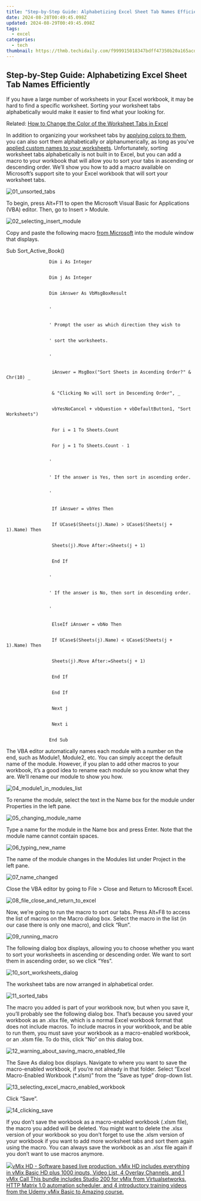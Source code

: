 ```yaml
---
title: "Step-by-Step Guide: Alphabetizing Excel Sheet Tab Names Efficiently"
date: 2024-08-28T00:49:45.098Z
updated: 2024-08-29T00:49:45.098Z
tags:
  - excel
categories:
  - tech
thumbnail: https://thmb.techidaily.com/f999915018347bdff47350b20a165acd94706d7edbf7c9a39198b21a53e266f6.jpg
---
```


## Step-by-Step Guide: Alphabetizing Excel Sheet Tab Names Efficiently

If you have a large number of worksheets in your Excel workbook, it may be hard to find a specific worksheet. Sorting your worksheet tabs alphabetically would make it easier to find what your looking for.

Related: [How to Change the Color of the Worksheet Tabs in Excel](https://hardware-help.techidaily.com/get-the-latest-hp-scanjet-software-for-windows-operating-systems-quick-guide-and-downloads/) 

 In addition to organizing your worksheet tabs by [applying colors to them](https://eaxpv-info.techidaily.com/updated-harness-your-view-count-cross-platform-studio-methods-for-2024/), you can also sort them alphabetically or alphanumerically, as long as you've [applied custom names to your worksheets](https://sim-unlock.techidaily.com/network-locked-sim-card-inserted-on-your-xiaomi-14-ultra-phone-unlock-it-now-by-drfone-android/). Unfortunately, sorting worksheet tabs alphabetically is not built in to Excel, but you can add a macro to your workbook that will allow you to sort your tabs in ascending or descending order. We’ll show you how to add a macro available on Microsoft’s support site to your Excel workbook that will sort your worksheet tabs.

![01_unsorted_tabs](https://static1.howtogeekimages.com/wordpress/wp-content/uploads/2016/11/01_unsorted_tabs.png) 

 To begin, press Alt+F11 to open the Microsoft Visual Basic for Applications (VBA) editor. Then, go to Insert > Module.

![02_selecting_insert_module](https://static1.howtogeekimages.com/wordpress/wp-content/uploads/2016/11/02_selecting_insert_module.png) 

 Copy and paste the following macro [from Microsoft](https://support.microsoft.com/en-us/kb/812386) into the module window that displays.

Sub Sort_Active_Book()

    
                    Dim i As Integer

    
                    Dim j As Integer

    
                    Dim iAnswer As VbMsgBoxResult

    
                    '

    
                    ' Prompt the user as which direction they wish to

    
                    ' sort the worksheets.

    
                    '

    
                     iAnswer = MsgBox("Sort Sheets in Ascending Order?" & Chr(10) _

    
                     & "Clicking No will sort in Descending Order", _

    
                     vbYesNoCancel + vbQuestion + vbDefaultButton1, "Sort Worksheets")

    
                     For i = 1 To Sheets.Count

    
                     For j = 1 To Sheets.Count - 1

    
                    '

    
                    ' If the answer is Yes, then sort in ascending order.

    
                    '

    
                     If iAnswer = vbYes Then

    
                     If UCase$(Sheets(j).Name) > UCase$(Sheets(j + 1).Name) Then

    
                     Sheets(j).Move After:=Sheets(j + 1)

    
                     End If

    
                    '

    
                    ' If the answer is No, then sort in descending order.

    
                    '

    
                     ElseIf iAnswer = vbNo Then

    
                     If UCase$(Sheets(j).Name) < UCase$(Sheets(j + 1).Name) Then

    
                     Sheets(j).Move After:=Sheets(j + 1)

    
                     End If

    
                     End If

    
                     Next j

    
                     Next i

    
                    End Sub

 The VBA editor automatically names each module with a number on the end, such as Module1, Module2, etc. You can simply accept the default name of the module. However, if you plan to add other macros to your workbook, it’s a good idea to rename each module so you know what they are. We’ll rename our module to show you how.

![04_module1_in_modules_list](https://static1.howtogeekimages.com/wordpress/wp-content/uploads/2016/11/04_module1_in_modules_list.png) 

 To rename the module, select the text in the Name box for the module under Properties in the left pane.

![05_changing_module_name](https://static1.howtogeekimages.com/wordpress/wp-content/uploads/2016/11/05_changing_module_name.png) 

 Type a name for the module in the Name box and press Enter. Note that the module name cannot contain spaces.

![06_typing_new_name](https://static1.howtogeekimages.com/wordpress/wp-content/uploads/2016/11/06_typing_new_name.png) 

 The name of the module changes in the Modules list under Project in the left pane.

![07_name_changed](https://static1.howtogeekimages.com/wordpress/wp-content/uploads/2016/11/07_name_changed.png) 

 Close the VBA editor by going to File > Close and Return to Microsoft Excel.

![08_file_close_and_return_to_excel](https://static1.howtogeekimages.com/wordpress/wp-content/uploads/2016/11/08_file_close_and_return_to_excel.png) 

 Now, we’re going to run the macro to sort our tabs. Press Alt+F8 to access the list of macros on the Macro dialog box. Select the macro in the list (in our case there is only one macro), and click “Run”.

![09_running_macro](https://static1.howtogeekimages.com/wordpress/wp-content/uploads/2016/11/09_running_macro.png) 

 The following dialog box displays, allowing you to choose whether you want to sort your worksheets in ascending or descending order. We want to sort them in ascending order, so we click “Yes”.

![10_sort_worksheets_dialog](https://static1.howtogeekimages.com/wordpress/wp-content/uploads/2016/11/10_sort_worksheets_dialog.png) 

 The worksheet tabs are now arranged in alphabetical order.

![11_sorted_tabs](https://static1.howtogeekimages.com/wordpress/wp-content/uploads/2016/11/11_sorted_tabs.png) 

 The macro you added is part of your workbook now, but when you save it, you’ll probably see the following dialog box. That’s because you saved your workbook as an .xlsx file, which is a normal Excel workbook format that does not include macros. To include macros in your workbook, and be able to run them, you must save your workbook as a macro-enabled workbook, or an .xlsm file. To do this, click “No” on this dialog box.

![12_warning_about_saving_macro_enabled_file](https://static1.howtogeekimages.com/wordpress/wp-content/uploads/2016/11/12_warning_about_saving_macro_enabled_file.png) 

 The Save As dialog box displays. Navigate to where you want to save the macro-enabled workbook, if you’re not already in that folder. Select “Excel Macro-Enabled Workbook (\*.xlsm)” from the “Save as type” drop-down list.

![13_selecting_excel_macro_enabled_workbook](https://static1.howtogeekimages.com/wordpress/wp-content/uploads/2016/11/13_selecting_excel_macro_enabled_workbook.png) 

 Click “Save”.

![14_clicking_save](https://static1.howtogeekimages.com/wordpress/wp-content/uploads/2016/11/14_clicking_save.png) 

 If you don’t save the workbook as a macro-enabled workbook (.xlsm file), the macro you added will be deleted. You might want to delete the .xlsx version of your workbook so you don’t forget to use the .xlsm version of your workbook if you want to add more worksheet tabs and sort them again using the macro. You can always save the workbook as an .xlsx file again if you don’t want to use macros anymore.

<ins class="adsbygoogle"
     style="display:block"
     data-ad-format="autorelaxed"
     data-ad-client="ca-pub-7571918770474297"
     data-ad-slot="1223367746"></ins>



<ins class="adsbygoogle"
     style="display:block"
     data-ad-client="ca-pub-7571918770474297"
     data-ad-slot="8358498916"
     data-ad-format="auto"
     data-full-width-responsive="true"></ins>



<!-- affiliate ads begin -->
<a href="https://secure.2checkout.com/order/checkout.php?PRODS=4718730&QTY=1&AFFILIATE=108875&CART=1"> <img src="https://secure.avangate.com/images/merchant/ce9a6fb2becc2d235e62b125e9260102/products/copy_vMixCallScreenshot1-large.jpg" border="0">vMix HD - Software based live production. vMix HD includes everything in vMix Basic HD plus 1000 inputs, Video List, 4 Overlay Channels, and 1 vMix Call 
This bundle includes Studio 200 for vMix from Virtualsetworks, HTTP Matrix 1.0 automation scheduler, and 4 introductory training videos from the Udemy vMix Basic to Amazing course. </a>
<!-- affiliate ads end -->